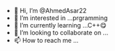 - 👋 Hi, I’m @AhmedAsar22
- 👀 I’m interested in ...prgramming
- 🌱 I’m currently learning ...C++😋
- 💞️ I’m looking to collaborate on ...
- 📫 How to reach me ...

<!---
AhmedAsar22/AhmedAsar22 is a ✨ special ✨ repository because its `README.md` (this file) appears on your GitHub profile.
You can click the Preview link to take a look at your changes.
--->
